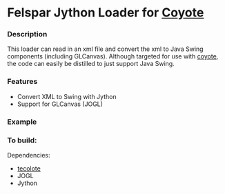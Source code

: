 Felspar
Jython Loader for [Coyote](https://github.com/pjdufour/coyote)
===

### Description

This loader can read in an xml file and convert the xml to Java Swing components (including GLCanvas).  Although targeted for use with [coyote](https://github.com/pjdufour/coyote), the code can easily be distilled to just support Java Swing.

### Features

 - Convert XML to Swing with Jython
 - Support for GLCanvas (JOGL)

### Example


### To build:

Dependencies:

- [tecolote](https://github.com/pjdufour/tecolote)
- JOGL
- Jython
